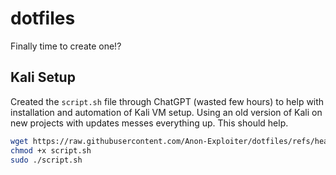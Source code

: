 # dotfiles
Finally time to create one!?

## Kali Setup

Created the `script.sh` file through ChatGPT (wasted few hours) to help with installation and automation of Kali VM setup. Using an old version of Kali on new projects with updates messes everything up. This should help. 

```bash
wget https://raw.githubusercontent.com/Anon-Exploiter/dotfiles/refs/heads/main/script.sh
chmod +x script.sh
sudo ./script.sh
```
